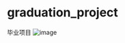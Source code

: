 # graduation_project
毕业项目
![image](https://github.com/jiangshaoneng/graduation_project/tree/master/readmeImage/715f65770ff4a3c6b5159dbc17e37db.png)